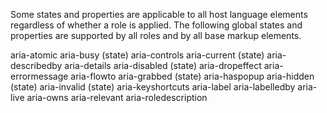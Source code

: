 Some states and properties are applicable to all host language elements regardless of whether a role is applied. The following global states and properties are supported by all roles and by all base markup elements.

aria-atomic
aria-busy (state)
aria-controls
aria-current (state)
aria-describedby
aria-details
aria-disabled (state)
aria-dropeffect
aria-errormessage
aria-flowto
aria-grabbed (state)
aria-haspopup
aria-hidden (state)
aria-invalid (state)
aria-keyshortcuts
aria-label
aria-labelledby
aria-live
aria-owns
aria-relevant
aria-roledescription
